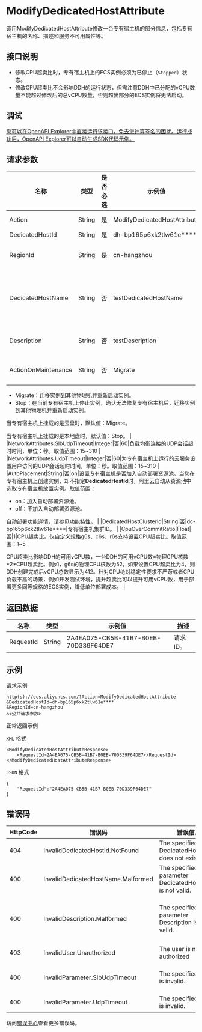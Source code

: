 # ModifyDedicatedHostAttribute

调用ModifyDedicatedHostAttribute修改一台专有宿主机的部分信息，包括专有宿主机的名称、描述和服务不可用属性等。

## 接口说明

-   修改CPU超卖比时，专有宿主机上的ECS实例必须为已停止（`Stopped`）状态。
-   修改CPU超卖比不会影响DDH的运行状态，但需注意DDH中已分配的vCPU数量不能超过修改后的总vCPU数量，否则超出部分的ECS实例将无法启动。

## 调试

[您可以在OpenAPI Explorer中直接运行该接口，免去您计算签名的困扰。运行成功后，OpenAPI Explorer可以自动生成SDK代码示例。](https://api.aliyun.com/#product=Ecs&api=ModifyDedicatedHostAttribute&type=RPC&version=2014-05-26)

## 请求参数

|名称|类型|是否必选|示例值|描述|
|--|--|----|---|--|
|Action|String|是|ModifyDedicatedHostAttribute|系统规定参数。取值：ModifyDedicatedHostAttribute |
|DedicatedHostId|String|是|dh-bp165p6xk2tlw61e\*\*\*\*|专有宿主机ID。 |
|RegionId|String|是|cn-hangzhou|专有宿主机所属的地域ID。您可以调用[DescribeRegions](~~25609~~)查看最新的阿里云地域列表。 |
|DedicatedHostName|String|否|testDedicatedHostName|专有宿主机名称。长度为2~128个英文或中文字符。必须以大小字母或中文开头，不能以http://和https://开头。可以包含数字、半角冒号（:）、下划线（\_）或者连字符（-）。 |
|Description|String|否|testDescription|专有宿主机的描述。长度为2~256个英文或中文字符，不能以http://和https://开头。 |
|ActionOnMaintenance|String|否|Migrate|当专有宿主机发生故障或者在线修复时，为其所宿实例设置迁移方案。取值范围：

 -   Migrate：迁移实例到其他物理机并重新启动实例。
-   Stop：在当前专有宿主机上停止实例，确认无法修复专有宿主机后，迁移实例到其他物理机并重新启动实例。

 当专有宿主机上挂载的是云盘时，默认值：Migrate。

 当专有宿主机上挂载的是本地盘时，默认值：Stop。 |
|NetworkAttributes.SlbUdpTimeout|Integer|否|60|负载均衡连接的UDP会话超时时间，单位：秒。取值范围：15~310 |
|NetworkAttributes.UdpTimeout|Integer|否|60|为专有宿主机上运行的云服务设置用户访问的UDP会话超时时间，单位：秒。取值范围：15~310 |
|AutoPlacement|String|否|on|设置专有宿主机是否加入自动部署资源池。当您在专有宿主机上创建实例，却不指定**DedicatedHostId**时，阿里云自动从资源池中选取专有宿主机放置实例。取值范围：

 -   on：加入自动部署资源池。
-   off：不加入自动部署资源池。

 自动部署功能详情，请参见[功能特性](~~118938~~)。 |
|DedicatedHostClusterId|String|否|dc-bp165p6xk2tlw61e\*\*\*\*|专有宿主机集群ID。 |
|CpuOverCommitRatio|Float|否|1|CPU超卖比。仅自定义规格g6s、c6s、r6s支持设置CPU超卖比。取值范围：1~5

 CPU超卖比影响DDH的可用vCPU数，一台DDH的可用vCPU数=物理CPU核数\*2\*CPU超卖比。例如，g6s的物理CPU核数为52，如果设置CPU超卖比为4，则DDH创建完成后vCPU总数显示为412。针对CPU绝对稳定性要求不严苛或者CPU负载不高的场景，例如开发测试环境，提升超卖比可以提升可用vCPU数，用于部署更多同等规格的ECS实例，降低单位部署成本。 |

## 返回数据

|名称|类型|示例值|描述|
|--|--|---|--|
|RequestId|String|2A4EA075-CB5B-41B7-B0EB-70D339F64DE7|请求ID。 |

## 示例

请求示例

```
http(s)://ecs.aliyuncs.com/?Action=ModifyDedicatedHostAttribute
&DedicatedHostId=dh-bp165p6xk2tlw61e****
&RegionId=cn-hangzhou
&<公共请求参数>
```

正常返回示例

`XML` 格式

```
<ModifyDedicatedHostAttributeResponse>
    <RequestId>2A4EA075-CB5B-41B7-B0EB-70D339F64DE7</RequestId>
</ModifyDedicatedHostAttributeResponse>
```

`JSON` 格式

```
{
    "RequestId":"2A4EA075-CB5B-41B7-B0EB-70D339F64DE7"
}
```

## 错误码

|HttpCode|错误码|错误信息|描述|
|--------|---|----|--|
|404|InvalidDedicatedHostId.NotFound|The specified DedicatedHostId does not exist.|指定的专有宿主机不存在。|
|400|InvalidDedicatedHostName.Malformed|The specified parameter DedicatedHostName is not valid.|指定的参数DedicatedHostName无效。|
|400|InvalidDescription.Malformed|The specified parameter Description is not valid.|指定的资源描述格式不合法。长度为2-256个字符，不能以http://和https://开头。|
|403|InvalidUser.Unauthorized|The user is not authorized|您当前使用的账号无权限。|
|400|InvalidParameter.SlbUdpTimeout|The specified value is invalid.|指定的参数SlbUdpTimeout无效。|
|400|InvalidParameter.UdpTimeout|The specified value is invalid.|指定的参数UdpTimeout无效。|

访问[错误中心](https://error-center.alibabacloud.com/status/product/Ecs)查看更多错误码。

